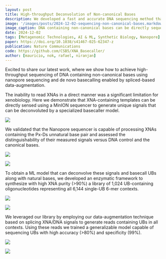 ```yaml
---
layout: post
title: High-throughput Deconvolution of Non-canonical Bases
description: We developed a fast and accurate DNA sequencing method that reads canonical and non-canonical bases using AI and nanopore technology. Enabling an expanded genetic alphabet for use in data storage, nucleic acid therapeutic, and synthetic biology.
image: '/images/posts/2024-12-02-sequencing-non-canonical-bases.markdown/XNA_Basecaller_Overview.png'
image_caption: DNA containing non-canonical bases can be directly sequenced using nanopore devices and AI
date: 2024-12-02
tags: [Metagenomic Technologies, AI & ML, Synthetic Biology, Nanopore]
paper: https://doi.org/10.1038/s41467-025-62347-z
publication: Nature Communications
code: https://github.com/CSB5/XNA_Basecaller/
author: [mauricio, nok, rafael, niranjan]
---
```


Excited to share our latest work, where we show how to achieve high-throughput sequencing of DNA containing non-canonical bases using nanopore sequencing and de novo basecalling enabled by spliced-based data-augmentation. 


The inability to read XNAs in a direct manner was a significant limitation for xenobiology. Here we demonstrate that XNA-containing templates can be directly sensed using a MinION sequencer to generate unique signals that can be deconvoluted by a specialized basecaller model.

![](https://pbs.twimg.com/media/GeBP7QRa0AMtMR8?format=jpg&name=medium)

We validated that the Nanopore sequencer is capable of processing XNAs containing the Px-Ds unnatural base pair and assessed the distinguishability of their measured signals versus DNA control and the canonical bases.

![](https://pbs.twimg.com/media/GeBQkZ2a0AMBbcs?format=jpg&name=4096x4096)

![](https://pbs.twimg.com/media/GeBQkZ2a0AIRfM-?format=png&name=900x900)

To obtain a ML model that can deconvolve these signals and basecall UBs along with natural bases, we developed an enzymatic framework to synthesize with high XNA purity (>90%) a library of 1,024 UB-containing oligonucleotides representing all 6,144 single-UB 6-mer contexts.

![](https://pbs.twimg.com/media/GeBROD9a0AEQYZH?format=jpg&name=4096x4096)

![](https://pbs.twimg.com/media/GeBRPhna0AE2qpn?format=jpg&name=medium)

We leveraged our library by employing our data-augmentation technique based on splicing XNA/DNA signals to generate reads containing UBs in all contexts. Using these reads we trained a generalizable model capable of sequencing UBs with high accuracy (>80%) and specificity (99%).

![](https://pbs.twimg.com/media/GeBR0RyaEAAHjPI?format=jpg&name=medium)

![](https://pbs.twimg.com/media/GeBR0OCa0AUTnG2?format=jpg&name=medium)